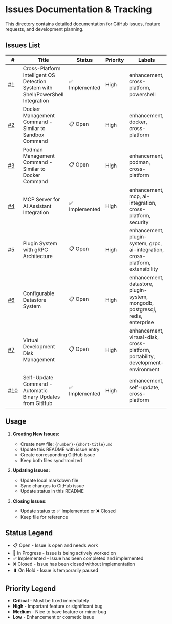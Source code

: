 # Issues Documentation & Tracking

This directory contains detailed documentation for GitHub issues, feature requests, and development planning.

## Issues List

| # | Title | Status | Priority | Labels |
|---|-------|--------|----------|--------|
| [#1](001-cross-platform-os-detection.md) | Cross-Platform Intelligent OS Detection System with Shell/PowerShell Integration | ✅ Implemented | High | enhancement, cross-platform, powershell |
| [#2](002-docker-management-command.md) | Docker Management Command - Similar to Sandbox Command | 📋 Open | High | enhancement, docker, cross-platform |
| [#3](003-podman-management-command.md) | Podman Management Command - Similar to Docker Command | 📋 Open | High | enhancement, podman, cross-platform |
| [#4](004-mcp-server-ai-integration.md) | MCP Server for AI Assistant Integration | ✅ Implemented | High | enhancement, mcp, ai-integration, cross-platform, security |
| [#5](005-plugin-system-grpc.md) | Plugin System with gRPC Architecture | 📋 Open | High | enhancement, plugin-system, grpc, ai-integration, cross-platform, extensibility |
| [#6](006-configurable-datastore.md) | Configurable Datastore System | 📋 Open | High | enhancement, datastore, plugin-system, mongodb, postgresql, redis, enterprise |
| [#7](007-virtual-development-disk.md) | Virtual Development Disk Management | 📋 Open | High | enhancement, virtual-disk, cross-platform, portability, development-environment |
| [#10](010-update.md) | Self-Update Command - Automatic Binary Updates from GitHub | ✅ Implemented | High | enhancement, self-update, cross-platform |

## Usage

1. **Creating New Issues:**
   - Create new file: `{number}-{short-title}.md`
   - Update this README with issue entry
   - Create corresponding GitHub issue
   - Keep both files synchronized

2. **Updating Issues:**
   - Update local markdown file
   - Sync changes to GitHub issue
   - Update status in this README

3. **Closing Issues:**
   - Update status to ✅ Implemented or ❌ Closed
   - Keep file for reference

## Status Legend
- 📋 Open - Issue is open and needs work
- 🔄 In Progress - Issue is being actively worked on  
- ✅ Implemented - Issue has been completed and implemented
- ❌ Closed - Issue has been closed without implementation
- ⏸️ On Hold - Issue is temporarily paused

## Priority Legend
- **Critical** - Must be fixed immediately
- **High** - Important feature or significant bug
- **Medium** - Nice to have feature or minor bug
- **Low** - Enhancement or cosmetic issue